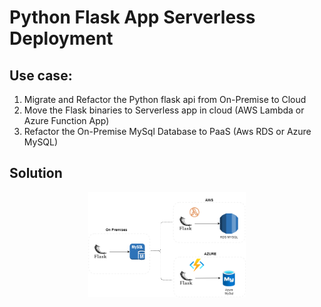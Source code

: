 # Python Flask App Serverless Deployment 

## Use case:
1. Migrate and Refactor the Python flask api from On-Premise to Cloud
2.	Move the Flask binaries to Serverless app in cloud (AWS Lambda or Azure Function App)
3. Refactor the On-Premise MySql Database to PaaS (Aws RDS or Azure MySQL)

## Solution
<p align="center" width="100%">
    <img width="50%" src="Resources/Flask-Migration.png">
</p>
